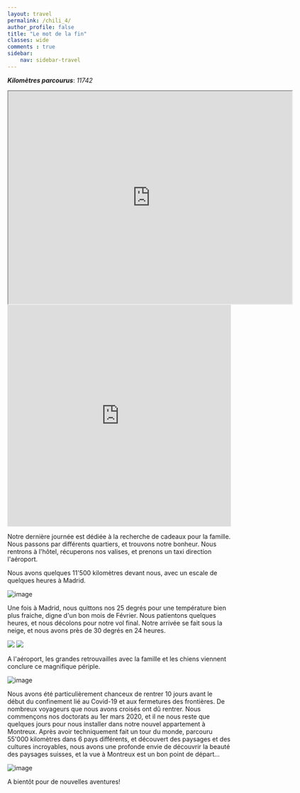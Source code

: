 ```yaml
---
layout: travel
permalink: /chili_4/
author_profile: false
title: "Le mot de la fin"
classes: wide
comments : true
sidebar:
    nav: sidebar-travel
---
```


<!-- jQuery 1.8 or later, 33 KB -->
<script src="https://ajax.googleapis.com/ajax/libs/jquery/1.11.1/jquery.min.js"></script>

<!-- Fotorama from CDNJS, 19 KB -->
<link  href="https://cdnjs.cloudflare.com/ajax/libs/fotorama/4.6.4/fotorama.css" rel="stylesheet">
<script src="https://cdnjs.cloudflare.com/ajax/libs/fotorama/4.6.4/fotorama.js"></script>

***Kilomètres parcourus***: *11742*

<iframe src="https://www.google.com/maps/d/u/0/embed?mid=1ighEkWF3E86X5xjHwkN6tZGJWBgGts6h" width="640" height="480"></iframe>

<iframe src="https://www.google.com/maps/d/u/0/embed?mid=1kkjAA3H1TlVXZC3gx6Fm9VmA-iAgKF_Q" width="100%" height="500" frameBorder="0"></iframe>

<br>

Notre dernière journée est dédiée à la recherche de cadeaux pour la famille. Nous passons par différents quartiers, et trouvons notre bonheur. Nous rentrons à l'hôtel, récuperons nos valises, et prenons un taxi direction l'aéroport. 

Nous avons quelques 11'500 kilomètres devant nous, avec un escale de quelques heures à Madrid. 

![image](https://drive.google.com/uc?id=1hKerCw0MYT60SaDjQ2F0ALMBqa9Reuk9)

Une fois à Madrid, nous quittons nos 25 degrés pour une température bien plus fraiche, digne d'un bon mois de Février. Nous patientons quelques heures, et nous décolons pour notre vol final. Notre arrivée se fait sous la neige, et nous avons près de 30 degrés en 24 heures.

<div class="fotorama">
  <img src="https://drive.google.com/uc?id=1L4Opy9Gn9E9RUunE9xvlwVS27ovcZGv7">
  <img src="https://drive.google.com/uc?id=1LKxZot5yP4vUbfrq50TLAH4xLAAoHRco">
</div>

A l'aéroport, les grandes retrouvailles avec la famille et les chiens viennent conclure ce magnifique périple.

![image](https://drive.google.com/uc?id=1NZ_cIy32FeDpksG5Gpz_WA_bGr7jU7-Y)

Nous avons été particulièrement chanceux de rentrer 10 jours avant le début du confinement lié au Covid-19 et aux fermetures des frontières. De nombreux voyageurs que nous avons croisés ont dû rentrer. Nous commençons nos doctorats au 1er mars 2020, et il ne nous reste que quelques jours pour nous installer dans notre nouvel appartement à Montreux. Après avoir techniquement fait un tour du monde, parcouru 55'000 kilomètres dans 6 pays différents, et découvert des paysages et des cultures incroyables, nous avons une profonde envie de découvrir la beauté des paysages suisses, et la vue à Montreux est un bon point de départ...

![image](https://drive.google.com/uc?id=1G7agPuH83Lex3EYNgcqMZFISxJ-GXdJV)

A bientôt pour de nouvelles aventures!